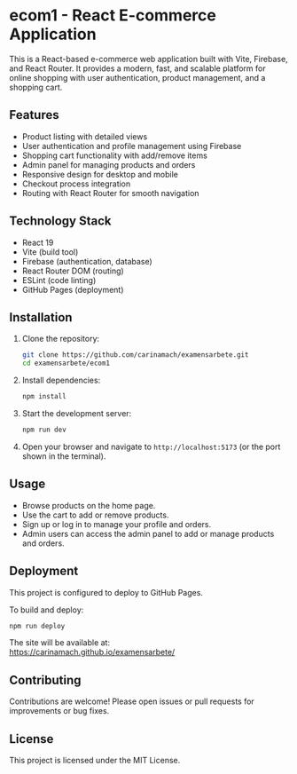 # ecom1 - React E-commerce Application

This is a React-based e-commerce web application built with Vite, Firebase, and React Router. It provides a modern, fast, and scalable platform for online shopping with user authentication, product management, and a shopping cart.

## Features

- Product listing with detailed views
- User authentication and profile management using Firebase
- Shopping cart functionality with add/remove items
- Admin panel for managing products and orders
- Responsive design for desktop and mobile
- Checkout process integration
- Routing with React Router for smooth navigation

## Technology Stack

- React 19
- Vite (build tool)
- Firebase (authentication, database)
- React Router DOM (routing)
- ESLint (code linting)
- GitHub Pages (deployment)

## Installation

1. Clone the repository:
   ```bash
   git clone https://github.com/carinamach/examensarbete.git
   cd examensarbete/ecom1
   ```

2. Install dependencies:
   ```bash
   npm install
   ```

3. Start the development server:
   ```bash
   npm run dev
   ```

4. Open your browser and navigate to `http://localhost:5173` (or the port shown in the terminal).

## Usage

- Browse products on the home page.
- Use the cart to add or remove products.
- Sign up or log in to manage your profile and orders.
- Admin users can access the admin panel to add or manage products and orders.

## Deployment

This project is configured to deploy to GitHub Pages.

To build and deploy:

```bash
npm run deploy
```

The site will be available at:  
https://carinamach.github.io/examensarbete/

## Contributing

Contributions are welcome! Please open issues or pull requests for improvements or bug fixes.

## License

This project is licensed under the MIT License.

